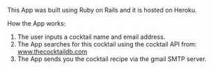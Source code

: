 This App was built using Ruby on Rails and it is hosted on Heroku.

How the App works:

1. The user inputs a cocktail name and email address.
2. The App searches for this cocktail using the cocktail API from: www.thecocktaildb.com
3. The App sends you the cocktail recipe via the gmail SMTP server.
